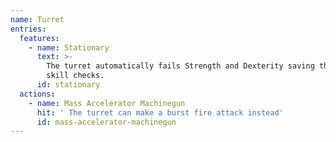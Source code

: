 ```yaml
---
name: Turret
entries:
  features:
    - name: Stationary
      text: >-
        The turret automatically fails Strength and Dexterity saving throws and
        skill checks.
      id: stationary
  actions:
    - name: Mass Accelerator Machinegun
      hit: ' The turret can make a burst fire attack instead'
      id: mass-accelerator-machinegun
---
```


